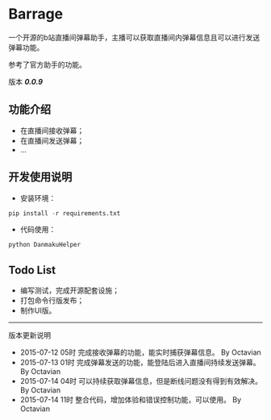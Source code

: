 # Barrage

一个开源的b站直播间弹幕助手，主播可以获取直播间内弹幕信息且可以进行发送弹幕功能。

参考了官方助手的功能。

版本 ***0.0.9***

## 功能介绍

+ 在直播间接收弹幕；
+ 在直播间发送弹幕；
+ ...

## 开发使用说明

+ 安装环境：

```python
pip install -r requirements.txt
```

+ 代码使用：

```python
python DanmakuHelper
```



## Todo List

+ 编写测试，完成开源配套设施；
+ 打包命令行版发布；
+ 制作UI版。

***

版本更新说明

+ 2015-07-12 05时  完成接收弹幕的功能，能实时捕获弹幕信息。 By Octavian
+ 2015-07-13 01时  完成弹幕发送的功能，能登陆后进入直播间持续发送弹幕。 By Octavian
+ 2015-07-14 04时  可以持续获取弹幕信息，但是断线问题没有得到有效解决。 By Octavian
+ 2015-07-14 11时  整合代码，增加体验和错误控制功能，可以使用。 By Octavian

